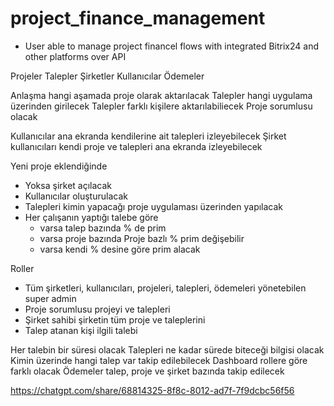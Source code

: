 # project_finance_management


- User able to manage project financel flows with integrated Bitrix24 and other platforms over API



Projeler
Talepler
Şirketler
Kullanıcılar
Ödemeler


Anlaşma hangi aşamada proje olarak aktarılacak
Talepler hangi uygulama üzerinden girilecek
Talepler farklı kişilere aktarılabiliecek
Proje sorumlusu olacak


Kullanıcılar ana ekranda kendilerine ait talepleri izleyebilecek
Şirket kullanıcıları kendi proje ve talepleri ana ekranda izleyebilecek


Yeni proje eklendiğinde 
- Yoksa şirket açılacak
- Kullanıcılar oluşturulacak
- Talepleri kimin yapacağı proje uygulaması üzerinden yapılacak
- Her çalışanın yaptığı talebe göre
  - varsa talep bazında % de prim
  - varsa proje bazında Proje bazlı % prim değişebilir
  - varsa kendi % desine göre prim alacak
 
Roller
- Tüm şirketleri, kullanıcıları, projeleri, talepleri, ödemeleri yönetebilen super admin
- Proje sorumlusu projeyi ve talepleri
- Şirket sahibi şirketin tüm proje ve taleplerini
- Talep atanan kişi ilgili talebi

Her talebin bir süresi olacak
Talepleri ne kadar sürede biteceği bilgisi olacak
Kimin üzerinde hangi talep var takip edilebilecek
Dashboard rollere göre farklı olacak
Ödemeler talep, proje ve şirket bazında takip edilecek


https://chatgpt.com/share/68814325-8f8c-8012-ad7f-7f9dcbc56f56

